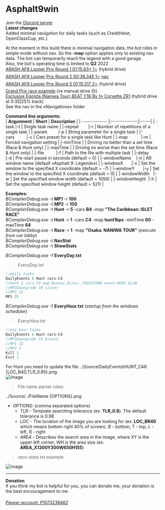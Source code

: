 # Asphalt9win  
Join the <a href = "https://discord.gg/dDQQbYm7" target = "_blank">Discord server</a>  
**Latest changes**  
Added minimal navigation for daily tasks (such as CreditHeist, OpenClassCup, etc.)  

At the moment in this build there is minimal navigation data, the bot rides in simple mode without nav. So the **-map** option applies only to existing nav data. The bot can temporarily reach the legend with a good garage.  
Also, the bot's operating time is limited to **Q2** 2022  
<a href = "https://youtu.be/JVPV0NSsgwc" target = "_blank">ARASH AF8 Looper Prix Round 1 01:15.63* 1⭐</a> (hybrid drive)  
<a href = "https://youtu.be/wX_DtP7XgOI" target = "_blank">ARASH AF8 Looper Prix Round 2 00:36.345 1⭐</a> <a href = "https://github.com/yaldabaoth444/Asphalt9win/blob/main/Navigations/GP2a.map" target = "_blank" title = 'BCompilerDebug.exe -t Race -r 1 -map "granpri2a"'>nav</a>  
<a href = "https://youtu.be/iwouaIRdATs" target = "_blank">ARASH AF8 Looper Prix Round 5 01:15.317 2⭐</a> (hybrid drive)  
<a href = "https://youtu.be/W1rB03THwyM" target = "_blank">Grand Prix race example</a> (vs manual drive 😓)  
<a href = "https://youtu.be/S8zHejao2aM" target = "_blank">Exclusive Egoista (Naniwa Tour) BEAT 1:18 By 1* Corvette ZR1</a> (hybrid drive at 0:35|25% track)  
See the nav in the «Navigations» folder  

**Command line arguments:**  
| **Argumnent**     | **Short**         | **Description**  |
| ------------- |:-------------:|:-----|
| -task         |-t | Single task name |
|-repeat        |-r | Number of repetitions of a single task |
|-param         |-p | String parameter for a single task | 
|-cars          |-c | Cars preset for a single task like Hunt |
|-map           |-m | Forced navigation setting |
|-minTime       |   | Driving no better than a set time  (Race & Hunt only) |
|-maxTime       |   | Driving no worse than the set time (Race & Hunt only) |
|-file          |-f | Path to the file with multiple task |
|-delay         |-d | Pre-start pause in seconds (default = 0) |
|-windowName    |-n | A9 window name (default «Asphalt 9: Legends») |
|-windowX       |-x | Set the window to the specified X coordinate (default = -7) |
|-windowY       |-y | Set the window to the specified X coordinate (default = 0) |
|-windowWidth   |-w | Set the specified window width (default = 1056) |
|-windowHeight  |-h | Set the specified window height (default = 521) |

**Examples:**  
*BCompilerDebug.exe* -t **MP1** -r **100**  
*BCompilerDebug.exe* -t **MP2** -r **100**  
*BCompilerDebug.exe* -t **Hunt** -r **5** -cars **B4** -map **"The Caribbean: ISLET RACE"**  
*BCompilerDebug.exe* -t **Hunt** -r **1** -cars **C4** -map **hunt1bps** -minTime **60** -maxTime **64**  
*BCompilerDebug.exe* -t **Race** -r **1** -map **"Osaka: NANIWA TOUR"** (*execute from car lobby*)  
*BCompilerDebug.exe* -t **NavStat**  
*BCompilerDebug.exe* -t **ShowStats**  

*BCompilerDebug.exe* -f **EveryDay.txt**  
> *EveryDay.txt*  
```javascript
//daily tasks
DailyEvents 6 Hunt cars:C4
//Hunt 3 cars:C4 map:Buenos_Aires:_CROSSTOWN event:HUNT_ELVA
//MP1Downgrade 10 silver
//MP2 15
MP1 25
```
*BCompilerDebug.exe* -f **EveryHour.txt**  (*startup from the windows scheduler*)  
> *EveryHour.txt*  
```javascript
//one hour tasks
DailyEvents 6 Hunt cars:C4
//MP1Downgrade 15 bronze
//MP1 15
//MP2 5
Kill 1
Exit 1
```

For Hunt you need to update the file ..\Source\DailyEvents\HUNT_CAR {LOC_B40,TLR_0.85}.png  
![image](https://user-images.githubusercontent.com/25618671/162742234-eea4a324-7765-46fa-90c2-f4e41799c068.png)

> File name parser rules:  

../Source/../FileName {OPTIONS}.png  
- OPTIONS: (comma separated options)  
  * _TLR_ - Template searching tolerance (ex: **TLR_0.8**). The default tolerance is 0.98  
  * _LOC_ - The location of the image you are looking for (ex: **LOC_BR40** which means bottom right 40% of screen). B - bottom, T - top, L - left, R - right  
  * _AREA_ - Describes the search area in the image, where XY is the upper left corner, WH is the area size (ex: **AREA_X1300Y300W650H155**)  

> *race-stats.txt* example  

![image](https://user-images.githubusercontent.com/25618671/162734720-89aad2ef-20e7-4133-824d-b1a506c45562.png)

___
**Donation**  
If you think my bot is helpful for you, you can donate me, your donation is the best encouragement to me.  
###### <a href = "https://payeer.com/" target = "_blank">Payeer account: P1073238462</a>
